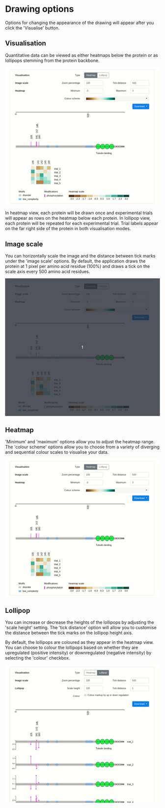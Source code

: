 # Drawing options

Options for changing the appearance of the drawing will appear after you click the 'Visualise' button.

## Visualisation

Quantitative data can be viewed as either heatmaps below the protein or as lollipops stemming from the protein backbone.

![](https://raw.githubusercontent.com/ChildrensMedicalResearchInstitute/ptm-visquant/master/images/draw-opts-vistype.gif)

In heatmap view, each protein will be drawn once and experimental trials will appear as rows on the heatmap below each protein. In lollipop view, each protein will be repeated for each experimental trial. Trial labels appear on the far right side of the protein in both visualisation modes.

## Image scale

You can horizontally scale the image and the distance between tick marks under the 'image scale' options. By default, the application draws the protein at 1 pixel per amino acid residue (100%) and draws a tick on the scale axis every 500 amino acid residues.

![](https://raw.githubusercontent.com/ChildrensMedicalResearchInstitute/ptm-visquant/master/images/draw-opts-scale.gif)

## Heatmap

'Minimum' and 'maximum' options allow you to adjust the heatmap range. The 'colour scheme' options allow you to choose from a variety of diverging and sequential colour scales to visualise your data.

![](https://raw.githubusercontent.com/ChildrensMedicalResearchInstitute/ptm-visquant/master/images/draw-opts-heatmap.gif)

## Lollipop

You can increase or decrease the heights of the lollipops by adjusting the 'scale height' setting. The 'tick distance' option will allow you to customise the distance between the tick marks on the lollipop height axis.

By default, the lollipops are coloured as they appear in the heatmap view. You can choose to colour the lollipops based on whether they are upregulated (positive intensity) or downregulated (negative intensity) by selecting the 'colour' checkbox.

![](https://raw.githubusercontent.com/ChildrensMedicalResearchInstitute/ptm-visquant/master/images/draw-opts-lollipop.gif)
